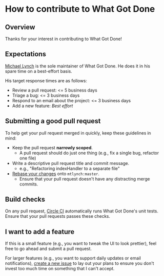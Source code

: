 # How to contribute to What Got Done

## Overview

Thanks for your interest in contributing to What Got Done!

## Expectations

[Michael Lynch](https://mtlynch.io) is the sole maintainer of What Got Done. He does it in his spare time on a best-effort basis.

His target response times are as follows:

* Review a pull request: <= 5 business days
* Triage a bug: <= 3 business days
* Respond to an email about the project: <= 3 business days
* Add a new feature: *Best effort*

## Submitting a good pull request

To help get your pull request merged in quickly, keep these guidelines in mind:

* Keep the pull request **narrowly scoped**.
  * A pull request should do just one thing (e.g., fix a single bug, refactor one file)
* Write a descriptive pull request title and commit message.
  * e.g., "Refactoring indexHandler to a separate file"
* [Rebase your changes](https://www.atlassian.com/git/tutorials/rewriting-history/git-rebase) onto `mtlynch:master`.
  * Ensure that your pull request doesn't have any distracting merge commits.

## Build checks

On any pull request, [Circle CI](https://circleci.com/gh/mtlynch/whatgotdone) automatically runs What Got Done's unit tests. Ensure that your pull requests passes these checks.

## I want to add a feature

If this is a small feature (e.g., you want to tweak the UI to look prettier), feel free to go ahead and submit a pull request.

For larger features (e.g., you want to support daily updates or email notifications), [create a new issue](https://github.com/mtlynch/whatgotdone/issues/new) to lay out your plans to ensure you don't invest too much time on something that I can't accept.

